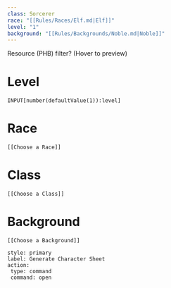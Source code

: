```yaml
---
class: Sorcerer
race: "[[Rules/Races/Elf.md|Elf]]"
level: "1"
background: "[[Rules/Backgrounds/Noble.md|Noble]]"
---
```

Resource (PHB) filter?
(Hover to preview)
# Level
```meta-bind
INPUT[number(defaultValue(1)):level]
```

# Race
```meta-bind-embed
[[Choose a Race]]
```


# Class
```meta-bind-embed
[[Choose a Class]]
```



# Background
```meta-bind-embed
[[Choose a Background]]
```


```meta-bind-button
style: primary
label: Generate Character Sheet
action:
 type: command
 command: open
```
